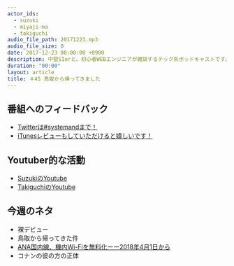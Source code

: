 ```yaml
---
actor_ids:
  - suzuki
  - miyaji-ma
  - takiguchi
audio_file_path: 20171223.mp3
audio_file_size: 0
date: 2017-12-23 00:00:00 +0900
description: 中堅SIerと、初心者WEBエンジニアが雑談するテック系ポッドキャストです。
duration: "00:00"
layout: article
title: ＃45 鳥取から帰ってきました
---
```

## 番組へのフィードバック
* [Twitterは#systemandまで！](https://twitter.com/search?q=%23systemand)
* [iTunesレビューもしていただけると嬉しいです！](https://itunes.apple.com/jp/podcast/systemand-online/id1205168408?mt=2)

## Youtuber的な活動
* [SuzukiのYoutube](https://www.youtube.com/channel/UCqTozqKO5AWD8OccCnW3Rvw)
* [TakiguchiのYoutube](https://www.youtube.com/channel/UCtoXGiMeDggQPdGoanDE2sA)


## 今週のネタ
* 裸デビュー
* 鳥取から帰ってきた件
* [ANA国内線、機内Wi-Fiを無料化ーー2018年4月1日から](https://gori.me/it/102079)
* コナンの彼の方の正体

